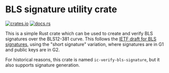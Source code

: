 BLS signature utility crate
=============================

[![crates.io](https://img.shields.io/crates/v/ic-verify-bls-signature.svg)](https://crates.io/crates/ic-verify-bls-signature)
[![docs.rs](https://docs.rs/ic-verify-bls-signature/badge.svg)](https://docs.rs/ic-verify-bls-signature)

This is a simple Rust crate which can be used to create and verify BLS signatures
over the BLS12-381 curve. This follows the
[IETF draft for BLS signatures](https://datatracker.ietf.org/doc/draft-irtf-cfrg-bls-signature/),
using the "short signature" variation, where signatures are in G1 and
public keys are in G2.

For historical reasons, this crate is named `ic-verify-bls-signature`,
but it also supports signature generation.
